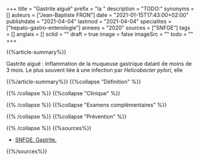 +++
title = "Gastrite aiguë"
prefix = "la "
description = "TODO:"
synonyms = []
auteurs = ["Jean-Baptiste FRON"]
date = "2021-01-15T17:43:00+02:00"
publishdate = "2021-04-04"
lastmod = "2021-04-04"
specialites = ["hepato-gastro-enterologie"]
annees = "2020"
sources = ["SNFGE"]
tags = []
anglais = []
sctid = ""
draft = true
image = false
imageSrc = ""
todo = ""
+++

{{%article-summary%}}

Gastrite aiguë
: Inflammation de la muqueuse gastrique datant de moins de 3 mois. Le plus souvent liée à une infection par *Helicobacter pylori*, elle 

{{%/article-summary%}}
{{%collapse "Définition" %}}



{{% /collapse %}}
{{%collapse "Clinique" %}}



{{% /collapse %}}
{{%collapse "Examens complémentaires" %}}


{{% /collapse %}}
{{%collapse "Prévention" %}}


{{% /collapse %}}
{{%sources%}}

- [SNFGE. Gastrite.](https://www.snfge.org/content/gastrite)

{{%/sources%}}
